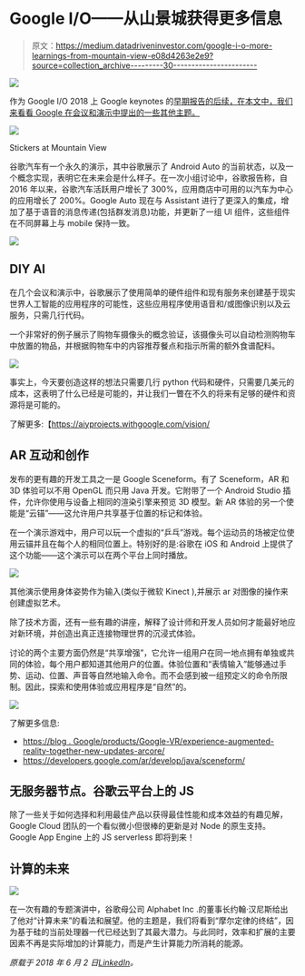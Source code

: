 # Google I/O——从山景城获得更多信息

> 原文：<https://medium.datadriveninvestor.com/google-i-o-more-learnings-from-mountain-view-e08d4263e2e9?source=collection_archive---------30----------------------->

[![](img/e7be347bd3cd8a8c2ef3505101efd2fb.png)](http://www.track.datadriveninvestor.com/1B9E)

作为 Google I/O 2018 上 Google keynotes 的[早期报告的后续，在本文中，我们来看看 Google 在会议和演示中提出的一些其他主题。](https://3ss.tv/news/details-page/google-i-o-first-summary)

![](img/c62771f20236d73821ebd1ca8c468426.png)

Stickers at Mountain View

谷歌汽车有一个永久的演示，其中谷歌展示了 Android Auto 的当前状态，以及一个概念实现，表明它在未来会是什么样子。在一次小组讨论中，谷歌报告称，自 2016 年以来，谷歌汽车活跃用户增长了 300%，应用商店中可用的以汽车为中心的应用增长了 200%。Google Auto 现在与 Assistant 进行了更深入的集成，增加了基于语音的消息传递(包括群发消息)功能，并更新了一组 UI 组件，这些组件在不同屏幕上与 mobile 保持一致。

![](img/932ffd9a0000b1ccdf7c8edd684f9b18.png)

## DIY AI

在几个会议和演示中，谷歌展示了使用简单的硬件组件和现有服务来创建基于现实世界人工智能的应用程序的可能性，这些应用程序使用语音和/或图像识别以及云服务，只需几行代码。

一个非常好的例子展示了购物车摄像头的概念验证，该摄像头可以自动检测购物车中放置的物品，并根据购物车中的内容推荐餐点和指示所需的额外食谱配料。

![](img/69ac1f8673ef01396420d1c347dfb924.png)

事实上，今天要创造这样的想法只需要几行 python 代码和硬件，只需要几美元的成本，这表明了什么已经是可能的，并让我们一瞥在不久的将来有足够的硬件和资源将是可能的。

了解更多:【https://aiyprojects.withgoogle.com/vision/ 

## AR 互动和创作

发布的更有趣的开发工具之一是 Google Sceneform。有了 Sceneform，AR 和 3D 体验可以不用 OpenGL 而只用 Java 开发。它附带了一个 Android Studio 插件，允许你使用与设备上相同的渲染引擎来预览 3D 模型。新 AR 体验的另一个使能是“云锚”——这允许用户共享基于位置的标记和体验。

在一个演示游戏中，用户可以玩一个虚拟的“乒乓”游戏。每个运动员的场被定位使用云锚并且在每个人的相同位置上。特别好的是:谷歌在 iOS 和 Android 上提供了这个功能——这个演示可以在两个平台上同时播放。

![](img/5ec4197e225ff95bc93a90d23499e311.png)

其他演示使用身体姿势作为输入(类似于微软 Kinect ),并展示 ar 对图像的操作来创建虚拟艺术。

除了技术方面，还有一些有趣的讲座，解释了设计师和开发人员如何才能最好地应对新环境，并创造出真正连接物理世界的沉浸式体验。

讨论的两个主要方面仍然是“共享增强”，它允许一组用户在同一地点拥有单独或共同的体验，每个用户都知道其他用户的位置。体验位置和“表情输入”能够通过手势、运动、位置、声音等自然地输入命令。而不会感到被一组预定义的命令所限制。因此，探索和使用体验或应用程序是“自然”的。

![](img/80459b557fa0e39de081bbfe05215f31.png)

了解更多信息:

*   [https://blog . Google/products/Google-VR/experience-augmented-reality-together-new-updates-arcore/](https://blog.google/products/google-vr/experience-augmented-reality-together-new-updates-arcore/)
*   https://developers.google.com/ar/develop/java/sceneform/

## 无服务器节点。谷歌云平台上的 JS

除了一些关于如何选择和利用最佳产品以获得最佳性能和成本效益的有趣见解，Google Cloud 团队的一个看似微小但很棒的更新是对 Node 的原生支持。Google App Engine 上的 JS serverless 即将到来！

## 计算的未来

![](img/1adc84c4744f0154c2d55e3de15f2e2c.png)

在一次有趣的专题演讲中，谷歌母公司 Alphabet Inc .的董事长约翰·汉尼斯给出了他对“计算未来”的看法和展望。他的主题是，我们将看到“摩尔定律的终结”，因为基于硅的当前处理器一代已经达到了其最大潜力。与此同时，效率和扩展的主要因素不再是实际增加的计算能力，而是产生计算能力所消耗的能源。

*原载于 2018 年 6 月 2 日*[*LinkedIn*](https://www.linkedin.com/pulse/google-io-more-learnings-from-mountain-view-stefan-blickensd%C3%B6rfer/)*。*